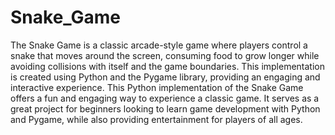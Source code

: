# Snake_Game
The Snake Game is a classic arcade-style game where players control a snake that moves around the screen, consuming food to grow longer while avoiding collisions with itself and the game boundaries. This implementation is created using Python and the Pygame library, providing an engaging and interactive experience.
This Python implementation of the Snake Game offers a fun and engaging way to experience a classic game. It serves as a great project for beginners looking to learn game development with Python and Pygame, while also providing entertainment for players of all ages.
